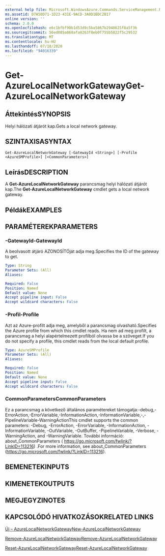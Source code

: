 ```yaml
---
external help file: Microsoft.WindowsAzure.Commands.ServiceManagement.Network.dll-Help.xml
ms.assetid: D7A50D71-1D23-431E-9ACD-3A0D1BDC2B17
online version: ''
schema: 2.0.0
ms.openlocfilehash: e6c1bfbf98b1d53d9c5ba5867b2948625f8a5f3b
ms.sourcegitcommit: 56ed085a868afa8263f8eb0f755b5822f5c29532
ms.translationtype: MT
ms.contentlocale: hu-HU
ms.lasthandoff: 07/18/2020
ms.locfileid: "94016339"
---
```

# <span data-ttu-id="b9057-101">Get-AzureLocalNetworkGateway</span><span class="sxs-lookup"><span data-stu-id="b9057-101">Get-AzureLocalNetworkGateway</span></span>

## <span data-ttu-id="b9057-102">Áttekintés</span><span class="sxs-lookup"><span data-stu-id="b9057-102">SYNOPSIS</span></span>
<span data-ttu-id="b9057-103">Helyi hálózati átjárót kap.</span><span class="sxs-lookup"><span data-stu-id="b9057-103">Gets a local network gateway.</span></span>

## <span data-ttu-id="b9057-104">SZINTAXISA</span><span class="sxs-lookup"><span data-stu-id="b9057-104">SYNTAX</span></span>

```
Get-AzureLocalNetworkGateway [-GatewayId <String>] [-Profile <AzureSMProfile>] [<CommonParameters>]
```

## <span data-ttu-id="b9057-105">Leírás</span><span class="sxs-lookup"><span data-stu-id="b9057-105">DESCRIPTION</span></span>
<span data-ttu-id="b9057-106">A **Get-AzureLocalNetworkGateway** parancsmag helyi hálózati átjárót kap.</span><span class="sxs-lookup"><span data-stu-id="b9057-106">The **Get-AzureLocalNetworkGateway** cmdlet gets a local network gateway.</span></span>

## <span data-ttu-id="b9057-107">Példák</span><span class="sxs-lookup"><span data-stu-id="b9057-107">EXAMPLES</span></span>

## <span data-ttu-id="b9057-108">PARAMÉTEREK</span><span class="sxs-lookup"><span data-stu-id="b9057-108">PARAMETERS</span></span>

### <span data-ttu-id="b9057-109">-GatewayId</span><span class="sxs-lookup"><span data-stu-id="b9057-109">-GatewayId</span></span>
<span data-ttu-id="b9057-110">A beolvasott átjáró AZONOSÍTÓját adja meg.</span><span class="sxs-lookup"><span data-stu-id="b9057-110">Specifies the ID of the gateway to get.</span></span>

```yaml
Type: String
Parameter Sets: (All)
Aliases: 

Required: False
Position: Named
Default value: None
Accept pipeline input: False
Accept wildcard characters: False
```

### <span data-ttu-id="b9057-111">-Profil</span><span class="sxs-lookup"><span data-stu-id="b9057-111">-Profile</span></span>
<span data-ttu-id="b9057-112">Azt az Azure-profilt adja meg, amelyből a parancsmag olvasható.</span><span class="sxs-lookup"><span data-stu-id="b9057-112">Specifies the Azure profile from which this cmdlet reads.</span></span>
<span data-ttu-id="b9057-113">Ha nem ad meg profilt, a parancsmag a helyi alapértelmezett profilból olvassa be a szöveget.</span><span class="sxs-lookup"><span data-stu-id="b9057-113">If you do not specify a profile, this cmdlet reads from the local default profile.</span></span>

```yaml
Type: AzureSMProfile
Parameter Sets: (All)
Aliases: 

Required: False
Position: Named
Default value: None
Accept pipeline input: False
Accept wildcard characters: False
```

### <span data-ttu-id="b9057-114">CommonParameters</span><span class="sxs-lookup"><span data-stu-id="b9057-114">CommonParameters</span></span>
<span data-ttu-id="b9057-115">Ez a parancsmag a következő általános paramétereket támogatja:-debug,-ErrorAction,-ErrorVariable,-InformationAction,-InformationVariable,-,-PipelineVariable-WarningAction</span><span class="sxs-lookup"><span data-stu-id="b9057-115">This cmdlet supports the common parameters: -Debug, -ErrorAction, -ErrorVariable, -InformationAction, -InformationVariable, -OutVariable, -OutBuffer, -PipelineVariable, -Verbose, -WarningAction, and -WarningVariable.</span></span> <span data-ttu-id="b9057-116">További információ: about_CommonParameters ( https://go.microsoft.com/fwlink/?LinkID=113216) .</span><span class="sxs-lookup"><span data-stu-id="b9057-116">For more information, see about_CommonParameters (https://go.microsoft.com/fwlink/?LinkID=113216).</span></span>

## <span data-ttu-id="b9057-117">BEMENETEK</span><span class="sxs-lookup"><span data-stu-id="b9057-117">INPUTS</span></span>

## <span data-ttu-id="b9057-118">KIMENETEK</span><span class="sxs-lookup"><span data-stu-id="b9057-118">OUTPUTS</span></span>

## <span data-ttu-id="b9057-119">MEGJEGYZI</span><span class="sxs-lookup"><span data-stu-id="b9057-119">NOTES</span></span>

## <span data-ttu-id="b9057-120">KAPCSOLÓDÓ HIVATKOZÁSOK</span><span class="sxs-lookup"><span data-stu-id="b9057-120">RELATED LINKS</span></span>

[<span data-ttu-id="b9057-121">Új – AzureLocalNetworkGateway</span><span class="sxs-lookup"><span data-stu-id="b9057-121">New-AzureLocalNetworkGateway</span></span>](./New-AzureLocalNetworkGateway.md)

[<span data-ttu-id="b9057-122">Remove-AzureLocalNetworkGateway</span><span class="sxs-lookup"><span data-stu-id="b9057-122">Remove-AzureLocalNetworkGateway</span></span>](./Remove-AzureLocalNetworkGateway.md)

[<span data-ttu-id="b9057-123">Reset-AzureLocalNetworkGateway</span><span class="sxs-lookup"><span data-stu-id="b9057-123">Reset-AzureLocalNetworkGateway</span></span>](./Reset-AzureLocalNetworkGateway.md)
